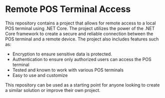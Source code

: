 # Remote POS Terminal Access
This repository contains a project that allows for remote access to a local POS terminal using .NET Core. The project utilizes the power of the .NET Core framework to create a secure and reliable connection between the POS terminal and a remote device. The project also includes features such as:

- Encryption to ensure sensitive data is protected.
- Authentication to ensure only authorized users can access the POS terminal
- Tested and known to work with various POS terminals
- Easy to use and customize

This repository can be used as a starting point for anyone looking to create a similar solution or improve their own project.
